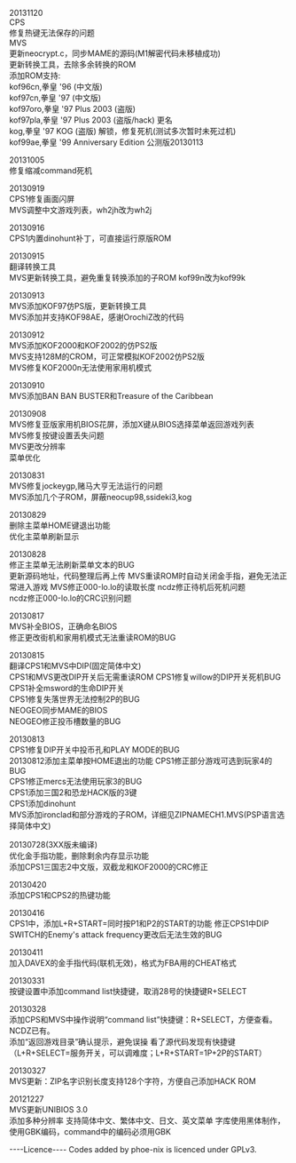 20131120  
CPS  
修复热键无法保存的问题  
MVS  
更新neocrypt.c，同步MAME的源码(M1解密代码未移植成功)  
更新转换工具，去除多余转换的ROM  
添加ROM支持:  
kof96cn,拳皇 '96 (中文版)  
kof97cn,拳皇 '97 (中文版)  
kof97oro,拳皇 '97 Plus 2003 (盗版)  
kof97pla,拳皇 '97 Plus 2003 (盗版/hack) 更名  
kog,拳皇 '97 KOG (盗版) 解锁，修复死机(测试多次暂时未死过机)  
kof99ae,拳皇 '99 Anniversary Edition 公测版20130113  

20131005	
修复缩减command死机

20130919		
CPS1修复画面闪屏	
MVS调整中文游戏列表，wh2jh改为wh2j

20130916	
CPS1内置dinohunt补丁，可直接运行原版ROM

20130915	
翻译转换工具	
MVS更新转换工具，避免重复转换添加的子ROM	
kof99n改为kof99k

20130913	
MVS添加KOF97仿PS版，更新转换工具	
MVS添加并支持KOF98AE，感谢OrochiZ改的代码	

20130912	
MVS添加KOF2000和KOF2002的仿PS2版	
MVS支持128M的CROM，可正常模拟KOF2002仿PS2版	
MVS修复KOF2000n无法使用家用机模式	

20130910	
MVS添加BAN BAN BUSTER和Treasure of the Caribbean	

20130908	
MVS修复亚版家用机BIOS花屏，添加X键从BIOS选择菜单返回游戏列表	
MVS修复按键设置丢失问题	
MVS更改分辨率	
菜单优化	

20130831	
MVS修复jockeygp,赌马大亨无法运行的问题	
MVS添加几个子ROM，屏蔽neocup98,ssideki3,kog	

20130829	
删除主菜单HOME键退出功能	
优化主菜单刷新显示	

20130828	
修正主菜单无法刷新菜单文本的BUG	
更新源码地址，代码整理后再上传	
MVS重读ROM时自动关闭金手指，避免无法正常进入游戏	
MVS修正000-lo.lo的读取长度	
ncdz修正待机后死机问题	
ncdz修正000-lo.lo的CRC识别问题	

20130817	
MVS补全BIOS，正确命名BIOS	
修正更改街机和家用机模式无法重读ROM的BUG	

20130815	
翻译CPS1和MVS中DIP(固定简体中文)	
CPS1和MVS更改DIP开关后无需重读ROM	
CPS1修复willow的DIP开关死机BUG	
CPS1补全msword的生命DIP开关	
CPS1修复失落世界无法控制2P的BUG	
NEOGEO同步MAME的BIOS	
NEOGEO修正投币槽数量的BUG	

20130813	
CPS1修复DIP开关中投币孔和PLAY MODE的BUG	
20130812添加主菜单按HOME退出的功能	
CPS1修正部分游戏可选到玩家4的BUG	
CPS1修正mercs无法使用玩家3的BUG	
CPS1添加三国2和恐龙HACK版的3键	
CPS1添加dinohunt	
MVS添加ironclad和部分游戏的子ROM，详细见ZIPNAMECH1.MVS(PSP语言选择简体中文)	

20130728(3XX版未编译)	
优化金手指功能，删除剩余内存显示功能	
添加CPS1三国志2中文版，双截龙和KOF2000的CRC修正	

20130420	
添加CPS1和CPS2的热键功能	

20130416	
CPS1中，添加L+R+START=同时按P1和P2的START的功能	
修正CPS1中DIP SWITCH的Enemy's attack frequency更改后无法生效的BUG	

20130411	
加入DAVEX的金手指代码(联机无效)，格式为FBA用的CHEAT格式	

20130331	
按键设置中添加command list快捷键，取消28号的快捷键R+SELECT	

20130328	
添加CPS和MVS中操作说明“command list”快捷键：R+SELECT，方便查看。NCDZ已有。	
添加“返回游戏目录”确认提示，避免误操	
看了源代码发现有快捷键	
（L+R+SELECT=服务开关，可以调难度；L+R+START=1P+2P的START）	

20130327	
MVS更新：ZIP名字识别长度支持128个字符，方便自己添加HACK ROM	

20121227	
MVS更新UNIBIOS 3.0	
添加多种分辨率	
支持简体中文、繁体中文、日文、英文菜单	
字库使用黑体制作，使用GBK编码，command中的编码必须用GBK	

----Licence----
Codes added by phoe-nix is licenced under GPLv3.



